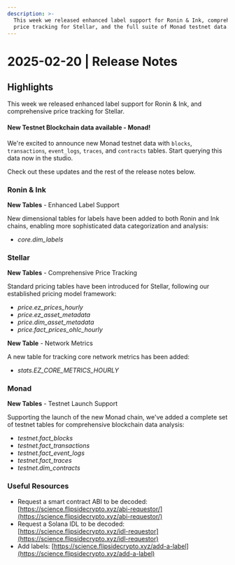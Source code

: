 ```yaml
---
description: >-
  This week we released enhanced label support for Ronin & Ink, comprehensive
  price tracking for Stellar, and the full suite of Monad testnet data.
---
```


# 2025-02-20 | Release Notes

## Highlights

This week we released enhanced label support for Ronin & Ink, and comprehensive price tracking for Stellar.

#### New Testnet Blockchain data available - Monad!

We're excited to announce new Monad testnet data with `blocks`, `transactions`_,_ `event_logs`_,_ `traces`_,_ and `contracts` tables. Start querying this data now in the studio.

Check out these updates and the rest of the release notes below.

### Ronin & Ink

**New Tables** - Enhanced Label Support

New dimensional tables for labels have been added to both Ronin and Ink chains, enabling more sophisticated data categorization and analysis:

* _core.dim\_labels_

### Stellar

**New Tables** - Comprehensive Price Tracking

Standard pricing tables have been introduced for Stellar, following our established pricing model framework:

* _price.ez\_prices\_hourly_
* _price.ez\_asset\_metadata_
* _price.dim\_asset\_metadata_
* _price.fact\_prices\_ohlc\_hourly_

**New Table** - Network Metrics

A new table for tracking core network metrics has been added:

* _stats.EZ\_CORE\_METRICS\_HOURLY_

### Monad

**New Tables** - Testnet Launch Support

Supporting the launch of the new Monad chain, we've added a complete set of testnet tables for comprehensive blockchain data analysis:

* _testnet.fact\_blocks_
* _testnet.fact\_transactions_
* _testnet.fact\_event\_logs_
* _testnet.fact\_traces_
* _testnet.dim\_contracts_

### Useful Resources

* Request a smart contract ABI to be decoded: [https://science.flipsidecrypto.xyz/abi-requestor/](https://science.flipsidecrypto.xyz/abi-requestor/)
* Request a Solana IDL to be decoded: [https://science.flipsidecrypto.xyz/idl-requestor](https://science.flipsidecrypto.xyz/idl-requestor)
* Add labels: [https://science.flipsidecrypto.xyz/add-a-label](https://science.flipsidecrypto.xyz/add-a-label)
